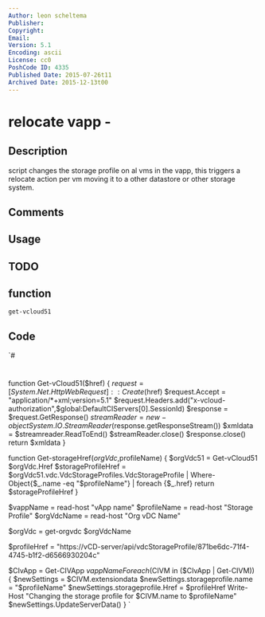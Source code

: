 ```yaml
---
Author: leon scheltema
Publisher: 
Copyright: 
Email: 
Version: 5.1
Encoding: ascii
License: cc0
PoshCode ID: 4335
Published Date: 2015-07-26t11
Archived Date: 2015-12-13t00
---
```


# relocate vapp - 

## Description

script changes the storage profile on al vms in the vapp, this triggers a relocate action per vm moving it to a other datastore or other storage system.

## Comments



## Usage



## TODO



## function

`get-vcloud51`

## Code

`#
 #
 function Get-vCloud51($href)
 {
  $request = [System.Net.HttpWebRequest]::Create($href)
  $request.Accept = "application/*+xml;version=5.1"
  $request.Headers.add("x-vcloud-authorization",$global:DefaultCIServers[0].SessionId)
  $response = $request.GetResponse()
  $streamReader = new-object System.IO.StreamReader($response.getResponseStream())
  $xmldata = $streamreader.ReadToEnd()
  $streamReader.close()
  $response.close()
  return $xmldata
 }
  
  
 function Get-storageHref($orgVdc,$profileName)
 {
  $orgVdc51 = Get-vCloud51 $orgVdc.Href
  $storageProfileHref = $orgVdc51.vdc.VdcStorageProfiles.VdcStorageProfile | Where-Object{$_.name -eq "$profileName"} | foreach {$_.href}
  return $storageProfileHref
 }
  
  
 $vappName = read-host "vApp name"
 $profileName = read-host "Storage Profile"
 $orgVdcName = read-host "Org vDC Name"
  
 $orgVdc = get-orgvdc $orgVdcName
  
 
 $profileHref = "https://vCD-server/api/vdcStorageProfile/871be6dc-71f4-4745-b1f2-d6566930204c"
 
  
  
 $CIvApp = Get-CIVApp $vappName
 Foreach ($CIVM in ($CIvApp | Get-CIVM)) {
  $newSettings = $CIVM.extensiondata
  $newSettings.storageprofile.name = "$profileName"
  $newSettings.storageprofile.Href = $profileHref
  Write-Host "Changing the storage profile for $CIVM.name to $profileName"
  $newSettings.UpdateServerData()
 }
`

